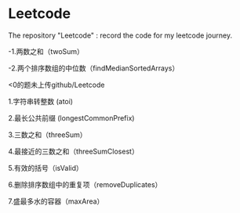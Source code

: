 # Leetcode
The repository "Leetcode" : record the code for my leetcode journey.

-1.两数之和（twoSum）

-2.两个排序数组的中位数（findMedianSortedArrays）

<0的题未上传github/Leetcode

1.字符串转整数 (atoi)

2.最长公共前缀 (longestCommonPrefix)

3.三数之和（threeSum）

4.最接近的三数之和（threeSumClosest）

5.有效的括号（isValid）

6.删除排序数组中的重复项（removeDuplicates）

7.盛最多水的容器（maxArea）
